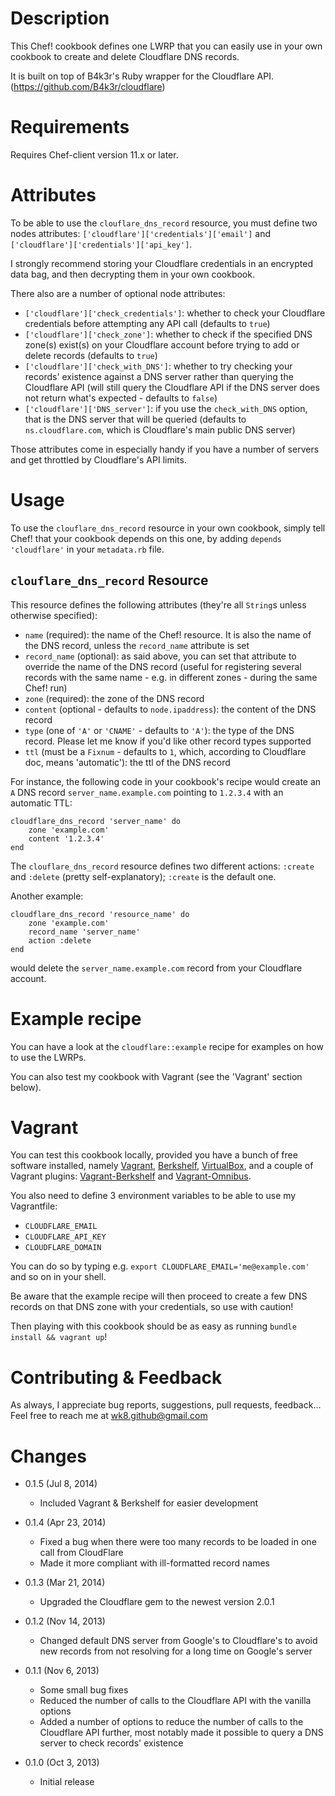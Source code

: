 Description
===========

This Chef! cookbook defines one LWRP that you can easily use in your own cookbook to create and delete Cloudflare DNS records.

It is built on top of B4k3r's Ruby wrapper for the Cloudflare API. (https://github.com/B4k3r/cloudflare)

Requirements
============

Requires Chef-client version 11.x or later.

Attributes
==========

To be able to use the `clouflare_dns_record` resource, you must define two nodes attributes: `['cloudflare']['credentials']['email']` and `['cloudflare']['credentials']['api_key']`.

I strongly recommend storing your Cloudflare credentials in an encrypted data bag, and then decrypting them in your own cookbook. 

There also are a number of optional node attributes:

* `['cloudflare']['check_credentials']`: whether to check your Cloudflare credentials before attempting any API call (defaults to `true`)
* `['cloudflare']['check_zone']`: whether to check if the specified DNS zone(s) exist(s) on your Cloudflare account before trying to add or delete records (defaults to `true`)
* `['cloudflare']['check_with_DNS']`: whether to try checking your records' existence against a DNS server rather than querying the Cloudflare API (will still query the Cloudflare API if the DNS server does not return what's expected - defaults to `false`)
* `['cloudflare']['DNS_server']`: if you use the `check_with_DNS` option, that is the DNS server that will be queried (defaults to `ns.cloudflare.com`, which is Cloudflare's main public DNS server)

Those attributes come in especially handy if you have a number of servers and get throttled by Cloudflare's API limits.

Usage
=====

To use the `clouflare_dns_record` resource in your own cookbook, simply tell Chef! that your cookbook depends on this one, by adding `depends 'cloudflare'` in your `metadata.rb` file.

`clouflare_dns_record` Resource
-------------------------------

This resource defines the following attributes (they're all `String`s unless otherwise specified):

* `name` (required): the name of the Chef! resource. It is also the name of the DNS record, unless the `record_name` attribute is set
* `record_name` (optional): as said above, you can set that attribute to override the name of the DNS record (useful for registering several records with the same name - e.g. in different zones - during the same Chef! run)
* `zone` (required): the zone of the DNS record
* `content` (optional - defaults to `node.ipaddress`): the content of the DNS record
* `type` (one of `'A'` or `'CNAME'` - defaults to `'A'`): the type of the DNS record. Please let me know if you'd like other record types supported
* `ttl` (must be a `Fixnum` - defaults to `1`, which, according to Cloudflare doc, means 'automatic'): the ttl of the DNS record

For instance, the following code in your cookbook's recipe would create an `A` DNS record `server_name.example.com` pointing to `1.2.3.4` with an automatic TTL:

    cloudflare_dns_record 'server_name' do
        zone 'example.com'
        content '1.2.3.4'
    end

The `clouflare_dns_record` resource defines two different actions: `:create` and `:delete` (pretty self-explanatory); `:create` is the default one.

Another example:

    cloudflare_dns_record 'resource_name' do
        zone 'example.com'
        record_name 'server_name'
        action :delete
    end

would delete the `server_name.example.com` record from your Cloudflare account.

Example recipe
==============

You can have a look at the `cloudflare::example` recipe for examples on how to use the LWRPs.

You can also test my cookbook with Vagrant (see the 'Vagrant' section below).

Vagrant
=======

You can test this cookbook locally, provided you have a bunch of free software installed, namely [Vagrant](https://www.vagrantup.com/downloads), [Berkshelf](http://berkshelf.com/), [VirtualBox](https://www.virtualbox.org/), and a couple of Vagrant plugins: [Vagrant-Berkshelf](https://github.com/berkshelf/vagrant-berkshelf) and [Vagrant-Omnibus](https://github.com/schisamo/vagrant-omnibus).

You also need to define 3 environment variables to be able to use my Vagrantfile:

* `CLOUDFLARE_EMAIL`
* `CLOUDFLARE_API_KEY`
* `CLOUDFLARE_DOMAIN`

You can do so by typing e.g. `export CLOUDFLARE_EMAIL='me@example.com'` and so on in your shell.

Be aware that the example recipe will then proceed to create a few DNS records on that DNS zone with your credentials, so use with caution!

Then playing with this cookbook should be as easy as running `bundle install && vagrant up`!

Contributing & Feedback
=======================

As always, I appreciate bug reports, suggestions, pull requests, feedback...
Feel free to reach me at <wk8.github@gmail.com>

Changes
=======

* 0.1.5 (Jul 8, 2014)
    * Included Vagrant & Berkshelf for easier development

* 0.1.4 (Apr 23, 2014)
    * Fixed a bug when there were too many records to be loaded in one call from CloudFlare
    * Made it more compliant with ill-formatted record names

* 0.1.3 (Mar 21, 2014)
    * Upgraded the Cloudflare gem to the newest version 2.0.1

* 0.1.2 (Nov 14, 2013)
    * Changed default DNS server from Google's to Cloudflare's to avoid new records from not resolving for a long time on Google's server

* 0.1.1 (Nov 6, 2013)
    * Some small bug fixes
    * Reduced the number of calls to the Cloudflare API with the vanilla options
    * Added a number of options to reduce the number of calls to the Cloudflare API further, most notably made it possible to query a DNS server to check records' existence

* 0.1.0 (Oct 3, 2013)
    * Initial release
